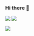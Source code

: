 ### Hi there 👋

<!--
**aqordeon/aqordeon** is a ✨ _special_ ✨ repository because its `README.md` (this file) appears on your GitHub profile.

Here are some ideas to get you started:

- 🔭 I’m currently working on ...
- 🌱 I’m currently learning ...
- 👯 I’m looking to collaborate on ...
- 🤔 I’m looking for help with ...
- 💬 Ask me about ...
- 📫 How to reach me: ...
- 😄 Pronouns: ...
- ⚡ Fun fact: ...
-->

![](http://github-profile-summary-cards.vercel.app/api/cards/stats?username=aqordeon&theme=github)
![](http://github-profile-summary-cards.vercel.app/api/cards/most-commit-language?username=aqordeon&theme=github)

<!-- <a href="https://www.codewars.com/users/hadihammurabi">
 <img src="https://www.codewars.com/users/hadihammurabi/badges/small"/>
</a> -->
<!-- <a href="https://stackoverflow.com/story/hadihammurabi">
 <img src="https://img.shields.io/badge/-Stackoverflow-FE7A16?style=for-the-badge&logo=stack-overflow&logoColor=white"/>
</a> -->
<a href="https://www.linkedin.com/in/vikaaqordi/">
 <img src="https://img.shields.io/badge/linkedin-%230077B5.svg?style=for-the-badge&logo=linkedin&logoColor=white"/>
</a>
<!-- <a href="https://www.youtube.com/c/tamankodekode">
 <img src="https://img.shields.io/badge/youtube-%23E05D44.svg?style=for-the-badge&logo=youtube&logoColor=white"/>
</a> -->